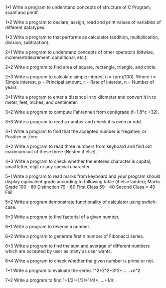 1•1 Write a program to understand concepts of structure of C Program, scanf and printf.

1•2 Write a program to declare, assign, read and print values of variables of different 
datatypes.

1•3 Write a program to that performs as calculator (addition, multiplication, division, 
subtraction).

2•1 Write a program to understand concepts of other operators (bitwise, 
increment/decrement, conditional, etc.).

2•2 Write a program to find area of square, rectangle, triangle, and circle.

2•3 Write a program to calculate simple interest (i = (p*r*n)/100). 
Where i = Simple interest, p = Principal amount, r = Rate of interest, n = Number of years

3•1 Write a program to enter a distance in to kilometer and convert it in to meter, feet, inches, 
and centimeter. 

3•2 Write a program to compute Fahrenheit from centigrade (f=1.8*c +32).

3•3 Write a program to read a number and check it is even or odd. 

4•1 Write a program to find that the accepted number is Negative, or Positive or Zero. 

4•2 Write a program to read three numbers from keyboard and find out maximum out of these 
three (Nested if else).

4•3 Write a program to check whether the entered character is capital, small letter, digit or any 
special character. 

5•1 Write a program to read marks from keyboard and your program should display 
equivalent grade according to following table (if else ladder);
 Marks Grade
 100 - 80 Distinction
 79 - 60 First Class
 59 - 40 Second Class
 < 40 Fail

5•2 Write a program demonstrate functionality of calculator using switch-case.

5•3 Write a program to find factorial of a given number.

6•1 Write a program to reverse a number.

6•2 Write a program to generate first n number of Fibonacci series.

6•3 Write a program to find the sum and average of different numbers which are accepted by 
user as many as user wants.

6•4 Write a program to check whether the given number is prime or not.

7•1 Write a program to evaluate the series 1^2+2^2+3^2+……+n^2

7•2 Write a program to find 1+1/2!+1/3!+1/4!+.....+1/n!.
